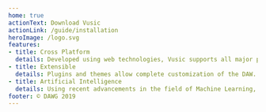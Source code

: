 ```yaml
---
home: true
actionText: Download Vusic
actionLink: /guide/installation
heroImage: /logo.svg
features:
- title: Cross Platform
  details: Developed using web technologies, Vusic supports all major platforms.
- title: Extensible
  details: Plugins and themes allow complete customization of the DAW.
- title: Artificial Intelligence
  details: Using recent advancements in the field of Machine Learning, Vusic offers cutting-edge vocal extraction and piano note transcription.
footer: © DAWG 2019
---
```

